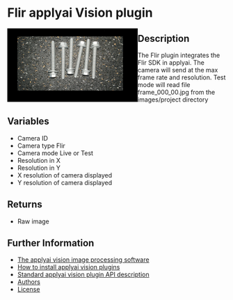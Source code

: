 # Flir applyai Vision plugin

<div style="float:left;">
<img src="./example_out.jpg" width="300" alt="output image" >
</div>

## Description
The Flir plugin integrates the Flir SDK in applyai. The camera will send at the max frame rate and resolution. Test mode will read file frame_000_00.jpg from the images/project directory

## Variables
- Camera ID
- Camera type Flir
- Camera mode Live or Test
- Resolution in X
- Resolution in Y
- X resolution of camera displayed
- Y resolution of camera displayed

## Returns
- Raw image 

## Further Information
- [The applyai vision image processing software](../README.md)
- [How to install applyai vision plugins](../plugin-installation.md)
- [Standard applyai vision plugin API description](../plugin-standard-api.md)
- [Authors](../Authors.md)
- [License](../License.md)

